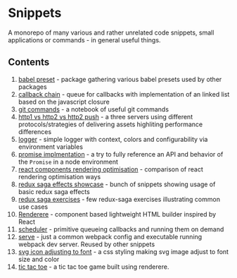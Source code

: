 # Snippets

A monorepo of many various and rather unrelated code snippets, small applications or commands - in general useful things.

## Contents

1. [babel preset](./snippets/babel-preset) - package gathering various babel presets used by other packages
1. [callback chain](./snippets/callback-chain) - queue for callbacks with implementation of an linked list based on the javascript closure
1. [git commands](./snippets/git-commands) - a notebook of useful git commands
1. [http1 vs http2 vs http2 push](snippets/http1-vs-http2-vs-http2-push) - a three servers using different protocols/strategies of delivering assets highliting performance differences
1. [logger](./snippets/logger) - simple logger with context, colors and configurability via environment variables
1. [promise implmentation](./snippets/promise-implementation) - a try to fully reference an API and behavior of the `Promise` in a node environment
1. [react components rendering optimisation](./snippets/react-component-rendering-optimisation) - comparison of react rendering optimisation ways
1. [redux saga effects showcase](./snippets/redux-saga-effects-showcase) - bunch of snippets showing usage of basic redux saga effects
1. [redux saga exercises](./snippets/redux-saga-exercises) - few redux-saga exercises illustrating common use cases
1. [Renderere](./snippets/renderere) - component based lightweight HTML builder inspired by React
1. [scheduler](./snippets/scheduler) - primitive queueing callbacks and running them on demand
1. [serve](./snippets/serve) - just a common webpack config and executable running webpack dev server. Reused by other snippets
1. [svg icon adjusting to font](./snippets/svg-icon-adjusting-to-font) - a css styling making svg image adjust to font size and color
1. [tic tac toe](./snippets/tic-tac-toe) - a tic tac toe game built using renderere.

